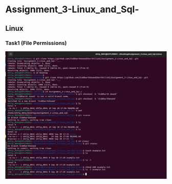 # Assignment_3-Linux_and_Sql-
## Linux 
### Task1 (File Permissions)
![!\[alt text\]](Linux/screenshots/Task-1.png)